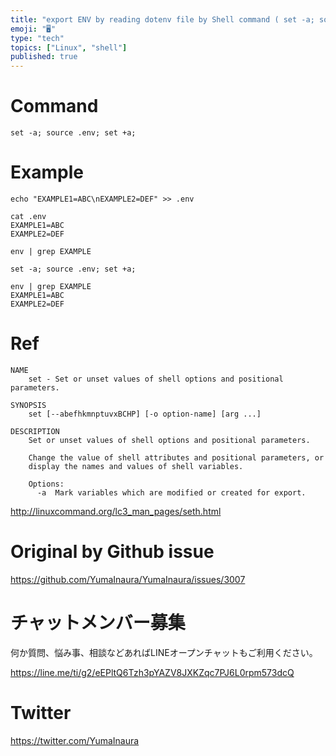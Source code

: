 ```yaml
---
title: "export ENV by reading dotenv file by Shell command ( set -a; source .e"
emoji: "🖥"
type: "tech"
topics: ["Linux", "shell"]
published: true
---
```


# Command

```
set -a; source .env; set +a;
```

# Example

```
echo "EXAMPLE1=ABC\nEXAMPLE2=DEF" >> .env

cat .env
EXAMPLE1=ABC
EXAMPLE2=DEF

env | grep EXAMPLE

set -a; source .env; set +a;

env | grep EXAMPLE
EXAMPLE1=ABC
EXAMPLE2=DEF
```


# Ref

```
NAME
    set - Set or unset values of shell options and positional parameters.

SYNOPSIS
    set [--abefhkmnptuvxBCHP] [-o option-name] [arg ...]

DESCRIPTION
    Set or unset values of shell options and positional parameters.
    
    Change the value of shell attributes and positional parameters, or
    display the names and values of shell variables.
    
    Options:
      -a  Mark variables which are modified or created for export.
```

http://linuxcommand.org/lc3_man_pages/seth.html

# Original by Github issue

https://github.com/YumaInaura/YumaInaura/issues/3007








<!-- Update From Qiita API -->

# チャットメンバー募集


何か質問、悩み事、相談などあればLINEオープンチャットもご利用ください。

https://line.me/ti/g2/eEPltQ6Tzh3pYAZV8JXKZqc7PJ6L0rpm573dcQ





# Twitter


https://twitter.com/YumaInaura


<!-- Update From Qiita API -->


